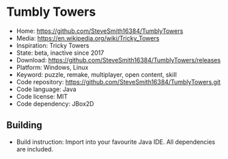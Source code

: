 # Tumbly Towers

- Home: https://github.com/SteveSmith16384/TumblyTowers
- Media: https://en.wikipedia.org/wiki/Tricky_Towers
- Inspiration: Tricky Towers
- State: beta, inactive since 2017
- Download: https://github.com/SteveSmith16384/TumblyTowers/releases
- Platform: Windows, Linux
- Keyword: puzzle, remake, multiplayer, open content, skill
- Code repository: https://github.com/SteveSmith16384/TumblyTowers.git
- Code language: Java
- Code license: MIT
- Code dependency: JBox2D

## Building

- Build instruction: Import into your favourite Java IDE. All dependencies are included.
